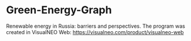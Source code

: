 # Green-Energy-Graph
Renewable energy in Russia: barriers and perspectives.
The program was created in VisualNEO Web: https://visualneo.com/product/visualneo-web
